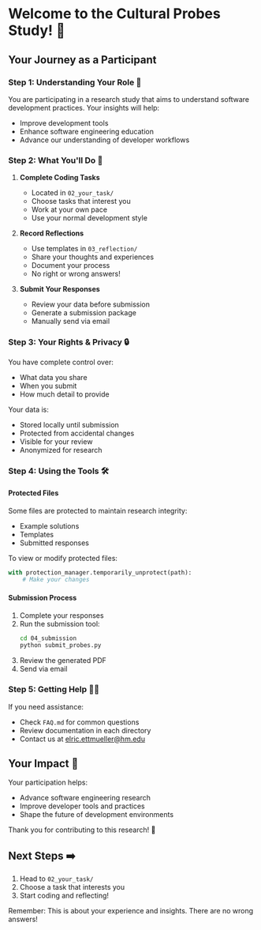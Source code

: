 # Welcome to the Cultural Probes Study! 👋

## Your Journey as a Participant

### Step 1: Understanding Your Role 🎯

You are participating in a research study that aims to understand software development practices. Your insights will help:
- Improve development tools
- Enhance software engineering education
- Advance our understanding of developer workflows

### Step 2: What You'll Do 📝

1. **Complete Coding Tasks**
   - Located in `02_your_task/`
   - Choose tasks that interest you
   - Work at your own pace
   - Use your normal development style

2. **Record Reflections**
   - Use templates in `03_reflection/`
   - Share your thoughts and experiences
   - Document your process
   - No right or wrong answers!

3. **Submit Your Responses**
   - Review your data before submission
   - Generate a submission package
   - Manually send via email

### Step 3: Your Rights & Privacy 🔒

You have complete control over:
- What data you share
- When you submit
- How much detail to provide

Your data is:
- Stored locally until submission
- Protected from accidental changes
- Visible for your review
- Anonymized for research

### Step 4: Using the Tools 🛠️

#### Protected Files
Some files are protected to maintain research integrity:
- Example solutions
- Templates
- Submitted responses

To view or modify protected files:
```python
with protection_manager.temporarily_unprotect(path):
    # Make your changes
```

#### Submission Process
1. Complete your responses
2. Run the submission tool:
   ```bash
   cd 04_submission
   python submit_probes.py
   ```
3. Review the generated PDF
4. Send via email

### Step 5: Getting Help 💁‍♀️

If you need assistance:
- Check `FAQ.md` for common questions
- Review documentation in each directory
- Contact us at elric.ettmueller@hm.edu

## Your Impact 🌟

Your participation helps:
- Advance software engineering research
- Improve developer tools and practices
- Shape the future of development environments

Thank you for contributing to this research! 🙏

## Next Steps ➡️

1. Head to `02_your_task/`
2. Choose a task that interests you
3. Start coding and reflecting!

Remember: This is about your experience and insights. There are no wrong answers!
